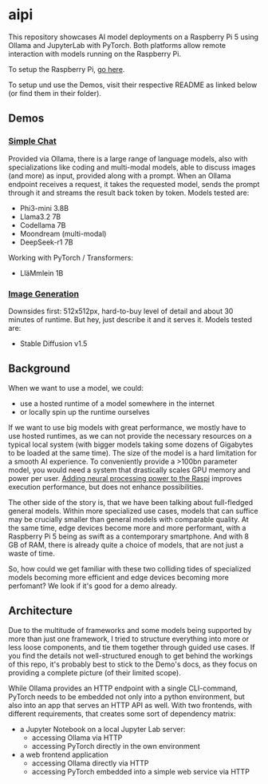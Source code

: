 # aipi

This repository showcases AI model deployments on a Raspberry Pi 5 using Ollama and JupyterLab with PyTorch. Both platforms allow remote interaction with models running on the Raspberry Pi.

To setup the Raspberry Pi, [go here](RASPBERRYPI.md). 

To setup und use the Demos, visit their respective README as linked below (or find them in their folder).

## Demos

### [Simple Chat](demos/chat/README.md)
Provided via Ollama, there is a large range of language models, also with specializations like coding and multi-modal models, able to discuss images (and more) as input, provided along with a prompt. When an Ollama endpoint receives a request, it takes the requested model, sends the prompt through it and streams the result back token by token. Models tested are:
- Phi3-mini 3.8B
- Llama3.2 7B
- Codellama 7B
- Moondream (multi-modal)
- DeepSeek-r1 7B
  
Working with PyTorch / Transformers:
- LläMmlein 1B

### [Image Generation](demos/generate-images/README.md)
Downsides first: 512x512px, hard-to-buy level of detail and about 30 minutes of runtime. But hey, just describe it and it serves it.
Models tested are:
- Stable Diffusion v1.5


## Background
When we want to use a model, we could:
- use a hosted runtime of a model somewhere in the internet
- or locally spin up the runtime ourselves

If we want to use big models with great performance, we mostly have to use hosted runtimes, as we can not provide the necessary resources on a typical local system (with bigger models taking some dozens of Gigabytes to be loaded at the same time). The size of the model is a hard limitation for a smooth AI experience. To conveniently provide a >100bn parameter model, you would need a system that drastically scales GPU memory and power per user. [Adding neural processing power to the Raspi](https://www.raspberrypi.com/products/ai-kit/) improves execution performance, but does not enhance possibilities.

The other side of the story is, that we have been talking about full-fledged general models. Within more specialized use cases, models that can suffice may be crucially smaller than general models with comparable quality. At the same time, edge devices become more and more performant, with a Raspberry Pi 5 being as swift as a contemporary smartphone. And with 8 GB of RAM, there is already quite a choice of models, that are not just a waste of time.

So, how could we get familiar with these two colliding tides of specialized models becoming more efficient and edge devices becoming more perfomant? We look if it's good for a demo already.

## Architecture

Due to the multitude of frameworks and some models being supported by more than just one framework, I tried to structure everything into more or less loose components, and tie them together through guided use cases. If you find the details not well-structured enough to get behind the workings of this repo, it's probably best to stick to the Demo's docs, as they focus on providing a complete picture (of their limited scope).

While Ollama provides an HTTP endpoint with a single CLI-command, PyTorch needs to be embedded not only into a python environment, but also into an app that serves an HTTP API as well. With two frontends, with different requirements, that creates some sort of dependency matrix:
- a Jupyter Notebook on a local Jupyter Lab server:
  - accessing Ollama via HTTP
  - accessing PyTorch directly in the own environment
- a web frontend application
  - accessing Ollama directly via HTTP
  - accessing PyTorch embedded into a simple web service via HTTP
